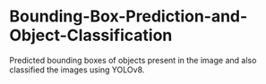 # Bounding-Box-Prediction-and-Object-Classification
Predicted bounding boxes of objects present in the image and also classified the images using YOLOv8.
